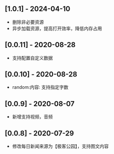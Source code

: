 ## [1.0.1] - 2024-04-10
- 删除非必要资源
- 异步加载资源，提高打开效率，降低内存占用

## [0.0.11] - 2020-08-28
- 支持配置自定义数据

## [0.0.10] - 2020-08-28
- random:内容: 支持指定字数

## [0.0.9] - 2020-08-07
- 新增支持视频，音频

## [0.0.8] - 2020-07-29
- 修改每日新闻来源为【极客公园】，支持图文内容